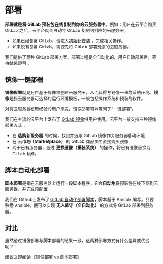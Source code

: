 # 部署

**部署就是将 GitLab 预装包在线复制到你的云服务器中**。例如：用户在云平台购买 GitLab 之后，云平台就会自动将 GitLab 复制到对应的云服务器。

- 如果已经部署 GitLab，请进入[初始化安装](/zh/stack-installation.md) ，完成相关操作。
- 如果没有部署 GitLab，需要先将 GitLab 部署到您的云服务器。

我们提供了两种 GitLab 部署方案，部署过程是全自动化的，用户启动部署后，等待结果即可：

## 镜像一键部署

**镜像部署**就是用户基于镜像来创建云服务器，从而获得与镜像一致的系统环境。**镜像**是指云服务器可选择的运行环境模板，一般包括操作系统和预装的软件。

对有云服务器使用经验的用户来说，镜像部署可以等同于“一键部署”。

我们在主流的云平台上发布了 [GitLab 镜像](https://apps.websoft9.com/gitlab)供用户使用。云平台一般支持三种镜像部署方式：

* 在 **选购新服务器** 的时候，找到并选取 GitLab 镜像作为服务器启动环境
* 在 **云市场（Marketplace）**  的 GitLab 商品页面直接购买镜像
* 对于已有服务器，通过 **更换镜像（重装系统）** 的操作，将已有镜像替换为 GitLab 镜像。

## 脚本自动化部署

**脚本部署**是指在云服务器上运行一段脚本程序，它会**自动地**将预装包在线下载到云服务器，并完成预配置

我们在 Github上发布了 [GitLab 自动化部署脚本](https://github.com/Websoft9/ansible-gitlab)，脚本基于 Ansible 编写。只要熟悉 Ansible，便可以实现 **无人值守（全自动化）** 的方式将 GitLab 部署到服务器。

## 对比

虽然通过镜像部署与脚本部署的结果一致，这两种部署方式有什么差异或优劣呢？：

建议立即阅读 [《镜像部署 vs 脚本部署》](https://support.websoft9.com/docs/faq/zh/bz-product.html#镜像部署-vs-脚本部署)